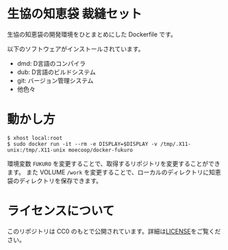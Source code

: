 # 生協の知恵袋 裁縫セット
生協の知恵袋の開発環境をひとまとめにした Dockerfile です。

以下のソフトウェアがインストールされています。

- dmd: D言語のコンパイラ
- dub: D言語のビルドシステム
- git: バージョン管理システム
- 他色々

# 動かし方

```
$ xhost local:root
$ sudo docker run -it --rm -e DISPLAY=$DISPLAY -v /tmp/.X11-unix:/tmp/.X11-unix moecoop/docker-fukuro
```

環境変数 `FUKURO` を変更することで、取得するリポジトリを変更することができます。
また VOLUME `/work` を変更することで、ローカルのディレクトリに知恵袋のディレクトリを保存できます。

# ライセンスについて
このリポジトリは CC0 のもとで公開されています。詳細は[LICENSE](LICENSE)をご覧ください。

